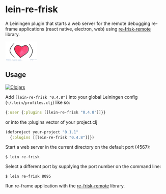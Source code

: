 # lein-re-frisk

A Leiningen plugin that starts a web server for the remote debugging re-frame applications (react native, electron, web) using [re-frisk-remote](https://github.com/flexsurfer/re-frisk-remote) library. 

[<img src="2016-01-01-starting-clojure-today.jpg" width="100">](https://github.com/flexsurfer/re-frisk)

## Usage

[![Clojars](https://img.shields.io/clojars/v/lein-re-frisk.svg)](https://clojars.org/lein-re-frisk)


Add `[lein-re-frisk "0.4.8"]` into your global Leiningen config (`~/.lein/profiles.clj`) like so:

```clojure
{:user {:plugins [[lein-re-frisk "0.4.8"]]}}
```

or into the :plugins vector of your project.clj

```clojure
(defproject your-project "0.1.1"
  {:plugins [[lein-re-frisk "0.4.8"]]})
```

Start a web server in the current directory on the default port (4567):

    $ lein re-frisk

Select a different port by supplying the port number on the command line:

    $ lein re-frisk 8095

Run re-frame application with the [re-frisk-remote](https://github.com/flexsurfer/re-frisk-remote) library.